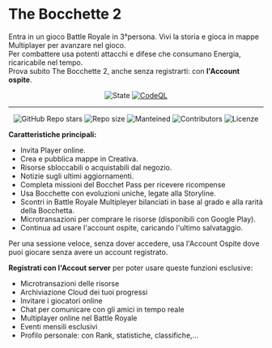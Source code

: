# The Bocchette 2
<!-- 
[![Main-Background](https://docs.google.com/drawings/d/e/2PACX-1vRWRSRkIcWafi4aizPRm6sHtJleHPepMcy88ZQ9UX3AhNIVTnKyhxNrIsfAU4LcKdr4JWxVRsUImpv0/pub?w=690&h=571)](url)
============== 
-->

Entra in un gioco Battle Royale in 3°persona. Vivi la storia e gioca in mappe Multiplayer per avanzare nel gioco.<br>
Per combattere usa potenti attacchi e difese che consumano Energia, ricaricabile nel tempo.<br>
Prova subito The Bocchette 2, anche senza registrarti: con **l'Account ospite**.

<div align="center">

  ![State](https://img.shields.io/badge/State%3A-Making-white)
  [![CodeQL](https://github.com/Croc-Prog-github/The-Bocchette-2/actions/workflows/github-code-scanning/codeql/badge.svg?branch=main)](https://github.com/Croc-Prog-github/The-Bocchette-2/actions/workflows/github-code-scanning/codeql)
</div>
<hr>
<div align="center">

  <!-- ![Downloads](https://img.shields.io/github/downloads/Croc-Prog-github/The-Bocchette-2/total) -->
  ![GitHub Repo stars](https://img.shields.io/github/stars/Croc-Prog-github/The-Bocchette-2?style=flat&color=yellow)
  ![Repo size](https://img.shields.io/github/repo-size/Croc-Prog-github/The-Bocchette-2)
  ![Manteined](https://img.shields.io/badge/Aggiornamenti-SI!-green)
  ![Contributors](https://img.shields.io/github/contributors/Croc-Prog-github/The-Bocchette-2)
  ![Licenze](https://img.shields.io/badge/licenze-MIT-blue?link=https%3A%2F%2Fgithub.com%2FCroc-Prog-github%2FThe-Bocchette-2%2Fblob%2Fmain%2FLICENSE.md)
</div>

<!--
<table>
  <tr>
    <td style="overflow: auto;"><img src="/resources/img/Shop.png" alt="Shop"></td>
    <td style="overflow: auto;"><img src="/resources/img/Pass.png" alt="Pass"></td>
  </tr>
</table>
-->

**Caratteristiche principali:**
- Invita Player online.
- Crea e pubblica mappe in Creativa.
- Risorse sbloccabili o acquistabili dal negozio.
- Notizie sugli ultimi aggiornamenti.
- Completa missioni del Bocchet Pass per ricevere ricompense
- Usa Bocchette con evoluzioni uniche, legate alla Storyline.
- Scontri in Battle Royale Multipleyer bilanciati in base al grado e alla rarità della Bocchetta.
- Microtransazioni per comprare le risorse (disponibili con Google Play).
- Continua ad usare l'account ospite, caricando l'ultimo salvataggio.

Per una sessione veloce, senza dover accedere, usa l'Account Ospite dove puoi giocare senza avere un account registrato.<br>

**Registrati con l'Accout server** per poter usare queste funzioni esclusive:
- Microtransazioni delle risorse
- Archiviazione Cloud dei tuoi progressi
- Invitare i giocatori online
- Chat per comunicare con gli amici in tempo reale
- Multiplayer online nel Battle Royale
- Eventi mensili esclusivi
- Profilo personale: con Rank, statistiche, classifiche,...
